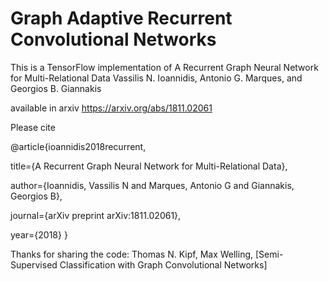 # Graph Adaptive Recurrent Convolutional Networks

This is a TensorFlow implementation of A Recurrent Graph Neural Network for Multi-Relational Data
Vassilis N. Ioannidis, Antonio G. Marques, and Georgios B. Giannakis

available in arxiv https://arxiv.org/abs/1811.02061

Please cite

@article{ioannidis2018recurrent,

  title={A Recurrent Graph Neural Network for Multi-Relational Data},
  
  author={Ioannidis, Vassilis N and Marques, Antonio G and Giannakis, Georgios B},
  
  journal={arXiv preprint arXiv:1811.02061},
  
  year={2018}
}



Thanks for sharing  the code:
Thomas N. Kipf, Max Welling, [Semi-Supervised Classification with Graph Convolutional Networks]

